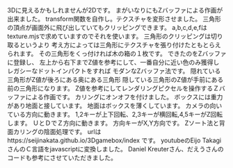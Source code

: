 3Dに見えるかもしれませんが2Dです。
まがいなりにもZバッファによる作画が出来ました。
transform関数を自作し。テクスチャを変形させました。
三角形の頂点が画面外に飛び出していてもクリッピングできます。
a,b,c,d,e,fはtexture.mjsで求めていますのでそれを使います。
三角形のクリッピングは切り取るというより
考え方によっては三角形にテクスチャを張り付けたともとらえられます。
その三角形をくっ付ければ木の箱の１枚です。
できたのをZバッファに登録し、
左上から右下までZ値を参考にして、一番自分に近い色のみ獲得し
レガシーなドットインパクトをすれば
モダンなZバッファ法です。
隠れている三角形がZ値が後ろにある奥にある三角形
隠している三角形のZ値が手前にある前の三角形になります。
Z値を参考にしてレンダリングピクセルを操作するＺバッファによる作画です。
カリングにオンオフを付けました。
ボックスには重力があり地面と接しています。
地面はボックスを薄くしています。
カメラの向いている方向に動きます。
1,2キーが上下回転、2,3キーが横回転,4,5キーがZ回転します。
ＵとＤでＺ方向に動きます。
方向キーがX,Y方向です。
Zソート法と背面カリングの陰面処理です。
urlはhttps://seijinakata.github.io/3Dgamebox/index
です。
youtubeのEijo TakagiさんのＣ言語をjavascriptに変換しました。
Daniel Kreuterさん、だえうさんのコードも参考にさせていただきました。
